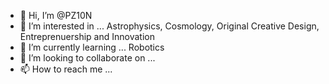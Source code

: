 - 👋 Hi, I’m @PZ10N
- 👀 I’m interested in ... Astrophysics, Cosmology, Original Creative Design, Entreprenuership and Innovation
- 🌱 I’m currently learning ... Robotics 
- 💞️ I’m looking to collaborate on ...
- 📫 How to reach me ...

<!---
PZ10N/PZ10N is a ✨ special ✨ repository because its `README.md` (this file) appears on your GitHub profile.
You can click the Preview link to take a look at your changes.
--->
